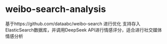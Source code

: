 # weibo-search-analysis
基于https://github.com/dataabc/weibo-search  进行优化
支持存入ElasticSearch数据库，并调用DeepSeek API进行情感评分，适合进行社交媒体情感分析
